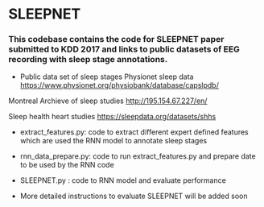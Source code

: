 # SLEEPNET
### This codebase contains the code for SLEEPNET paper submitted to KDD 2017 and  links to public datasets of EEG recording with sleep stage annotations.

* Public data set of sleep stages
Physionet sleep data
https://www.physionet.org/physiobank/database/capslpdb/

Montreal Archieve of sleep studies
http://195.154.67.227/en/

Sleep health heart studies
https://sleepdata.org/datasets/shhs


* extract_features.py: code to extract different expert defined features which are used the RNN model to annotate sleep stages

* rnn_data_prepare.py: code to run extract_features.py and prepare date to be used by the RNN code

* SLEEPNET.py : code to RNN model and evaluate performance





* More detailed instructions to evaluate SLEEPNET will be added soon

